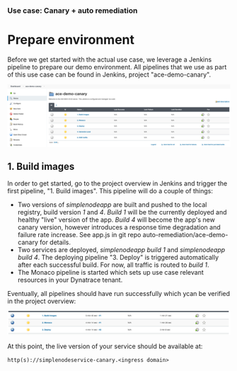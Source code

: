### Use case: Canary + auto remediation

# Prepare environment

Before we get started with the actual use case, we leverage a Jenkins pipeline to prepare our demo environment. All pipelines that we use as part of this use case can be found in Jenkins, project "ace-demo-canary".

![jenkins_pipeline_overview](../assets/images/jenkins_pipeline_overview.png)

## 1. Build images

In order to get started, go to the project overview in Jenkins and trigger the first pipeline, "1. Build images". This pipeline will do a couple of things:

- Two versions of *simplenodeapp* are built and pushed to the local registry, build version *1* and *4*. *Build 1* will be the currently deployed and healthy "live" version of the app. *Build 4* will become the app's new canary version, however introduces a response time degradation and failure rate increase. See app.js in git repo auto-remediation/ace-demo-canary for details.
- Two services are deployed, *simplenodeapp build 1* and *simplenodeapp build 4*. The deploying pipeline "3. Deploy" is triggered automatically after each successful build. For now, all traffic is routed to *build 1*.
- The Monaco pipeline is started which sets up use case relevant resources in your Dynatrace tenant.

Eventually, all pipelines should have run successfully which ycan be verified in the project overview:

![jenkins_build_success](../assets/images/jenkins_build_success.png)

At this point, the live version of your service should be available at:

```
http(s)://simplenodeservice-canary.<ingress domain>
```
